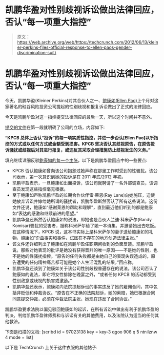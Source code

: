 # 凯鹏华盈对性别歧视诉讼做出法律回应，否认“每一项重大指控”

> 原文：<https://web.archive.org/web/https://techcrunch.com/2012/06/13/kleiner-perkins-files-official-response-to-ellen-paos-gender-discrimination-suit/>

# 凯鹏华盈对性别歧视诉讼做出法律回应，否认“每一项重大指控”

今天，凯鹏华盈(Kleiner Perkins)对其合伙人之一、[鲍康如(Ellen Pao)](https://web.archive.org/web/20230328032851/https://techcrunch.com/2012/05/22/kleiner-perkins-sexual-harassment-lawsuit-ellen-pao/)上个月对这家著名的硅谷风险投资公司提起的性别歧视和报复诉讼做出了正式的法律回应。

今天是凯鹏华盈对这一指控提交法律回应的最后一天，所以这个时间并不意外。

[提交的文件](https://web.archive.org/web/20230328032851/http://webaccess.sftc.org/Scripts/Magic94/mgrqispi94.dll?APPNAME=IJS&PRGNAME=ROA22&ARGUMENTS=-ACGC12520719)在第一段就明确了公司的立场，内容如下:

**“KPCB 总体上否认“投诉”的每一项实质性指控，并进一步否认[Ellen Pao]以所指控的方式或以任何方式或金额受到损害。KPCB 坚决否认其歧视原告，在原告投诉骚扰或歧视后对其进行报复，或违反其采取合理措施防止歧视发生的义务。”**

填充继续详细反驳[鲍康如的每一个主张](https://web.archive.org/web/20230328032851/https://techcrunch.com/2012/05/22/key-details-of-the-kleiner-perkins-gender-discrimination-lawsuit/)。以下是凯鹏华盈回应中的一些要点:

*   KPCB 否认鲍康如曾向该公司抱怨过她声称在那里工作时受到的性骚扰。该公司表示，第一次意识到她的投诉是在 2011 年底/2012 年初。
*   凯鹏华盈表示，一旦鲍康如出面投诉，该公司就聘请了一名外部调查员，该调查员发现这些指控毫无根据。
*   至于鲍康如声称凯鹏华盈的长期合作伙伴雷·莱恩(Ray Lane)向她施压，迫使她放弃诉讼并嫁给她所谓的骚扰者，凯鹏华盈断然否认了所有这些说法。这份文件还说，鲍康如“感谢莱恩的帮助和理解”，直到最近他们听到的都是鲍康如“表达的感激和继续前进的愿望。”
*   凯鹏华盈还断然否认鲍康如的说法，即她也是合伙人兰迪·科米萨尔(Randy Komisar)骚扰的受害者，据称科米萨尔给了她一本诗集，并邀请她出去吃饭。在这种情况下，KPCB 说，这本书实际上是科米萨尔的妻子送给鲍康如的礼物，鲍康如“歪曲事实和事件，试图在不存在的地方创造法律主张。”
*   该文件还详细列出了鲍康如在凯鹏华盈任职期间收到的负面反馈。凯鹏华盈说，那些对她表现的批评是她没有获得晋升的唯一原因——不是她的性别，也不是她的性骚扰指控。“原告的任何失败都是由她自己的表现失误造成的，原告遭受的任何精神痛苦都可能是她个人生活混乱的结果，”回应称。
*   凯鹏华盈还谈到了鲍康如关于该公司性别歧视普遍存在的说法。该公司否认了鲍康如的说法，即它将女性排除在晚宴之外，“或者任何 KPCB 的活动都受到性别敌意或歧视的损害或激励。”
*   凯鹏华盈还表示，鲍康如向法院提起诉讼的事实违反了她的雇佣合同，其中包括非贬低和仲裁协议。“原告在不正确的法院起诉，她的索赔，她已根据合同同意提交仲裁，必须在仲裁法院主张，她现在违反了合同协议。”

凯鹏华盈要求法院以偏见驳回鲍康如的起诉，在所有诉讼中做出有利于凯鹏华盈的判决，判给凯鹏华盈律师费和与诉讼有关的其他费用，以及法院认为适当的任何其他救济。

下面是扫描的文档:
[scribd id = 97023138 key = key-3 qgoo 906 q 5 ntnilznw 4 mode = list]

以下是 TechCrunch 上关于这件衣服的其他帖子: